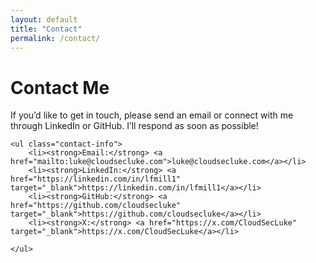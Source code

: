 ```yaml
---
layout: default
title: "Contact"
permalink: /contact/
---
```


<div class="content">
    <h1>Contact Me</h1>
    <p>If you’d like to get in touch, please send an email or connect with me through LinkedIn or GitHub. I’ll respond as soon as possible!</p>

    <ul class="contact-info">
        <li><strong>Email:</strong> <a href="mailto:luke@cloudsecluke.com">luke@cloudsecluke.com</a></li>
        <li><strong>LinkedIn:</strong> <a href="https://linkedin.com/in/lfmill1" target="_blank">https://linkedin.com/in/lfmill1</a></li>
        <li><strong>GitHub:</strong> <a href="https://github.com/cloudsecluke" target="_blank">https://github.com/cloudsecluke</a></li>
        <li><strong>X:</strong> <a href="https://x.com/CloudSecLuke" target="_blank">https://x.com/CloudSecLuke</a></li>

    </ul>

</div>
